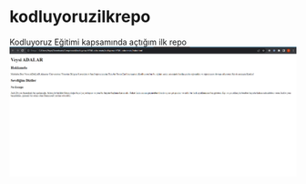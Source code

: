 # kodluyoruzilkrepo
Kodluyoruz Eğitimi kapsamında açtığım ilk repo
![Alt text](https://github.com/adalarveysi/kodluyoruzilkrepo/blob/main/Screenshot_1.png)
